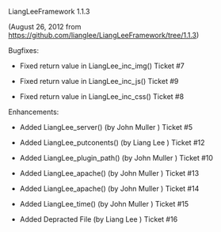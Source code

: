 LiangLeeFramework 1.1.3

(August 26, 2012 from https://github.com/lianglee/LiangLeeFramework/tree/1.1.3)

 Bugfixes:

 * Fixed return value in LiangLee_inc_img() Ticket #7

 * Fixed return value in LiangLee_inc_js() Ticket #9

 * Fixed return value in  LiangLee_inc_css() Ticket #8


 Enhancements:

 * Added LiangLee_server() (by John Muller ) Ticket #5

 * Added LiangLee_putconents() (by Liang Lee ) Ticket #12

 * Added LiangLee_plugin_path() (by John Muller ) Ticket #10

 * Added LiangLee_apache() (by John Muller ) Ticket #13

 * Added LiangLee_apache() (by John Muller ) Ticket #14

 * Added LiangLee_time() (by John Muller ) Ticket #15

 * Added Depracted File (by Liang Lee ) Ticket #16
